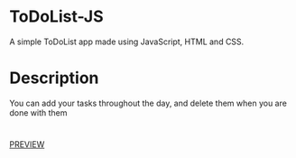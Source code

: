 # ToDoList-JS
A simple ToDoList app made using JavaScript, HTML and CSS.
# Description
You can add your tasks throughout the day, and delete them when you are done with them
#
[PREVIEW](https://samedskulj.github.io/ToDoList-JS/)
